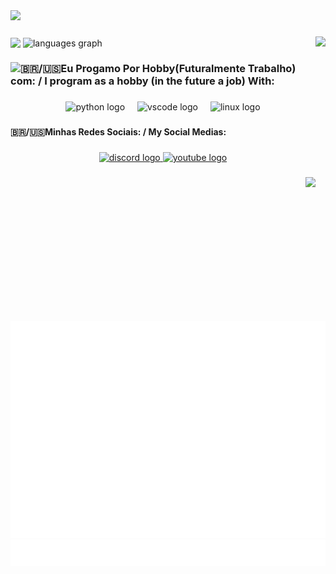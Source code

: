 <br clear="both">

###

<div>
  <img style="100%" src="https://capsule-render.vercel.app/api?type=waving&height=100&section=header&reversal=true&fontSize=70&fontColor=FFFFFF&fontAlign=50&fontAlignY=50&stroke=-&animation=blinking&descSize=20&descAlign=50&descAlignY=50&color=D4D4D4"  />
</div>

###

###

###
<img align="right" size="300" height="300" src="https://github.com/user-attachments/assets/cb99e6a1-38dc-4d6c-b449-f5c5a3408b79"  />
<img align="center" src="https://github-readme-stats.vercel.app/api?username=Yokiokks&locale=en&hide_title=false&layout=compact&card_width=320&langs_count=5&theme=nightowl" />
<img align="center" src="https://github-readme-stats.vercel.app/api/top-langs?username=Yokiokks&locale=en&hide_title=false&layout=compact&card_width=320&langs_count=5&theme=nightowl&hide_border=false&order=2" height="150" alt="languages graph"  /> 


###
###
<img align="left" src="https://spotify-recently-played-readme.vercel.app/api?user=31wepha5362o3qvzobnl2aldwlwy" />

<h3 align="left">🇧🇷/🇺🇸Eu Progamo Por Hobby(Futuralmente Trabalho) com: / I program as a hobby (in the future a job) With: </h3>

###

<div align="center">
  <img src="https://cdn.jsdelivr.net/gh/devicons/devicon/icons/python/python-original.svg" height="40" alt="python logo"  />
  <img width="12" />
  <img src="https://skillicons.dev/icons?i=vscode" height="40" alt="vscode logo"  />
  <img width="12" />
  <img src="https://skillicons.dev/icons?i=linux" height="40" alt="linux logo"  />
</div>

###

<h4 align="left">🇧🇷/🇺🇸Minhas Redes Sociais: / My Social Medias:</h4>

###

<div align="center">
  <a href="Yokiokks" target="_blank">
    <img src="https://img.shields.io/static/v1?message=Discord&logo=discord&label=&color=7289DA&logoColor=white&labelColor=&style=for-the-badge" height="40" alt="discord logo" />
  </a>
  <a href="https://www.youtube.com/@Yokiokks" target="_blank">
     <img src="https://img.shields.io/static/v1?message=Youtube&logo=youtube&label=&color=FF0000&logoColor=white&labelColor=&style=for-the-badge" height="40" alt="youtube logo"  />
  </a>
</div>

###
<img align="right" height="230" src="https://wallpapers.com/images/hd/vagabond-push-4x0lxx2btcet5flb.jpg"  />

<picture>
  <img src="./isocalendar.svg" alt="Isometric commit calendar" />
</picture>

<img src="./topics.svg" alt="Tópicos que sigo" />


###
